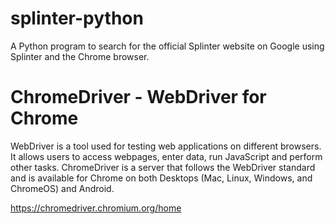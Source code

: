 # splinter-python
A Python program to search for the official Splinter website on Google using Splinter and the Chrome browser.

# ChromeDriver - WebDriver for Chrome 
WebDriver is a tool used for testing web applications on different browsers. It allows users to access webpages, enter data, run JavaScript and perform other tasks. 
ChromeDriver is a server that follows the WebDriver standard and is available for Chrome on both Desktops (Mac, Linux, Windows, and ChromeOS) and Android.

https://chromedriver.chromium.org/home
